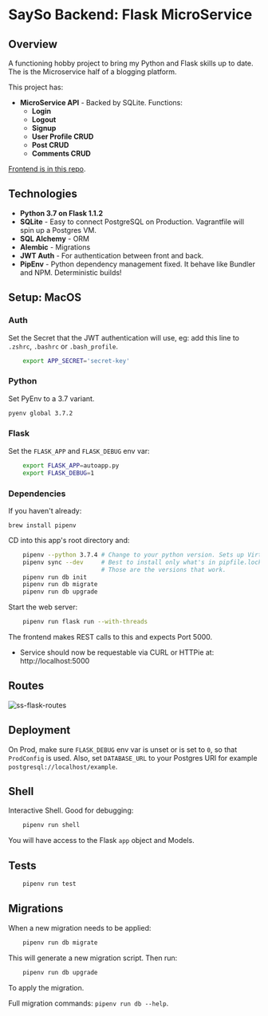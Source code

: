 # SaySo Backend: Flask MicroService

## Overview

A functioning hobby project to bring my Python and Flask skills up to date. The is the Microservice half of a blogging platform.

This project has:

* **MicroService API** - Backed by SQLite. Functions:
  * **Login**
  * **Logout**
  * **Signup**
  * **User Profile CRUD**
  * **Post CRUD**
  * **Comments CRUD**

[Frontend is in this repo](https://github.com/iq9/say-so-frontend-vanilla).

## Technologies

* **Python 3.7 on Flask 1.1.2**
* **SQLite** - Easy to connect PostgreSQL on Production. Vagrantfile will spin up a Postgres VM.
* **SQL Alchemy** - ORM
* **Alembic** - Migrations
* **JWT Auth** - For authentication between front and back.
* **PipEnv** - Python dependency management fixed. It behave like Bundler and NPM. Deterministic builds!

## Setup: MacOS

### Auth

Set the Secret that the JWT authentication will use, eg:
add this line to `.zshrc`, `.bashrc` or `.bash_profile`.

```bash
    export APP_SECRET='secret-key'
```

### Python

Set PyEnv to a 3.7 variant.

```bash
pyenv global 3.7.2
```

### Flask

Set the ``FLASK_APP`` and ``FLASK_DEBUG`` env var:

```bash
    export FLASK_APP=autoapp.py
    export FLASK_DEBUG=1
```

### Dependencies

If you haven't already:

`brew install pipenv`

CD into this app's root directory and:

```bash
    pipenv --python 3.7.4 # Change to your python version. Sets up Virt Env.
    pipenv sync --dev     # Best to install only what's in pipfile.lock.
                          # Those are the versions that work.
    pipenv run db init
    pipenv run db migrate
    pipenv run db upgrade
```

Start the web server:

```bash
    pipenv run flask run --with-threads
```

The frontend makes REST calls to this and expects Port 5000.

* Service should now be requestable via CURL or HTTPie at: http://localhost:5000

## Routes

![ss-flask-routes](https://user-images.githubusercontent.com/214047/83106213-11a24680-a08a-11ea-8fbe-3652506bcf5a.png)

## Deployment

On Prod, make sure `FLASK_DEBUG` env var is unset or is set to `0`,
so that `ProdConfig` is used. Also, set `DATABASE_URL` to your Postgres
URI for example `postgresql://localhost/example`.

## Shell

Interactive Shell. Good for debugging:

```bash
    pipenv run shell
```

You will have access to the Flask `app` object and Models.

## Tests

```bash
    pipenv run test
```

## Migrations

When a new migration needs to be applied:

```bash
    pipenv run db migrate
```

This will generate a new migration script. Then run:

```bash
    pipenv run db upgrade
```

To apply the migration.

Full migration commands: `pipenv run db --help`.
